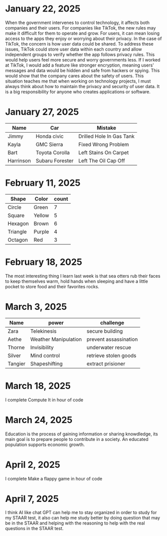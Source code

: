 # January 22, 2025 
When the government intervenes to control technology, it affects both companies and their users. For companies like TikTok, the new rules may make it difficult for them to operate and grow. For users, it can mean losing access to the apps they enjoy or worrying about their privacy. In the case of TikTok, the concern is how user data could be shared.
To address these issues, TikTok could store user data within each country and allow independent groups to verify whether the app follows privacy rules. This would help users feel more secure and worry governments less.
If I worked at TikTok, I would add a feature like stronger encryption, meaning users' messages and data would be hidden and safe from hackers or spying. This would show that the company cares about the safety of users.
This situation teaches me that when working on technology projects, I must always think about how to maintain the privacy and security of user data. It is a big responsibility for anyone who creates applications or software.
# January 27, 2025
| Name      | Car           | Mistake                  |
| --------- | ------------- | ------------------------ |
| Jimmy     | Honda civic   | Drilled Hole In Gas Tank |
| Kayla     | GMC Sierra    | Fixed Wrong Problem      |
|Bart       |Toyota Corolla | Left Stains On Carpet    |
| Harrinson |Subaru Forester| Left The Oil Cap Off     |
# February 11, 2025
| Shape     | Color    | count |
| --------- | -------- | ----- |
| Circle    | Green    |  7    |
| Square    | Yellow   |  5    |
| Hexagon   | Brown    |  6    |
| Triangle  | Purple   |  4    |
| Octagon   | Red      |  3    |
# February 18, 2025
The most interesting thing I learn last week is that sea otters rub their faces to keep themselves warm, hold hands when sleeping and have a little pocket to store food and their favorites rocks.
# March 3, 2025
| Name    | power                | challenge            |
| ------- | ---------------------| ---------------------|
| Zara    | Telekinesis          | secure building      |
| Aethe   | Weather Manipulation | prevent assassination|
| Thorne  | Invisibility         | underwater rescue    |
| Silver  | Mind control         | retrieve stolen goods|
| Tangier | Shapeshifting        | extract prisioner    |
# March 18, 2025
I complete Compute It in hour of code
# March 24, 2025
Education is the process of gaining information or sharing knowdledge, its main goal is to prepare people to contribute in a society. An educated population supports economic growth.
# April 2, 2025
I complete Make a flappy game in hour of code
# April 7, 2025
I think AI like chat GPT can help me to stay organized in order to study for my STAAR test, it also can help me study better by doing question that may be in the STAAR and helping with the reasoning to help with the real questions in the STAAR test.
